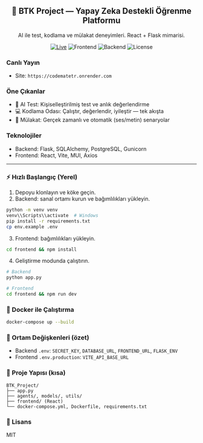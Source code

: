 <div align="center">

<h2>🚀 BTK Project — Yapay Zeka Destekli Öğrenme Platformu</h2>

<p>AI ile test, kodlama ve mülakat deneyimleri. React + Flask mimarisi.</p>

<a href="https://codematetr.onrender.com"><img alt="Live" src="https://img.shields.io/badge/Live-codematetr.onrender.com-22c55e?style=for-the-badge&logo=vercel&logoColor=white"></a>
<img alt="Frontend" src="https://img.shields.io/badge/Frontend-React%20%2B%20Vite-61DAFB?style=for-the-badge&logo=react&logoColor=white">
<img alt="Backend" src="https://img.shields.io/badge/Backend-Flask-000000?style=for-the-badge&logo=flask&logoColor=white">
<img alt="License" src="https://img.shields.io/badge/License-MIT-0ea5e9?style=for-the-badge">

</div>

### Canlı Yayın
- Site: `https://codematetr.onrender.com`

### Öne Çıkanlar
- 🎯 AI Test: Kişiselleştirilmiş test ve anlık değerlendirme
- 💻 Kodlama Odası: Çalıştır, değerlendir, iyileştir — tek akışta
- 🧠 Mülakat: Gerçek zamanlı ve otomatik (ses/metin) senaryolar

### Teknolojiler
- Backend: Flask, SQLAlchemy, PostgreSQL, Gunicorn
- Frontend: React, Vite, MUI, Axios

---

### ⚡ Hızlı Başlangıç (Yerel)
1) Depoyu klonlayın ve köke geçin.
2) Backend: sanal ortamı kurun ve bağımlılıkları yükleyin.
```bash
python -m venv venv
venv\\Scripts\\activate  # Windows
pip install -r requirements.txt
cp env.example .env
```
3) Frontend: bağımlılıkları yükleyin.
```bash
cd frontend && npm install
```
4) Geliştirme modunda çalıştırın.
```bash
# Backend
python app.py

# Frontend
cd frontend && npm run dev
```

### 🐳 Docker ile Çalıştırma
```bash
docker-compose up --build
```

### 🔧 Ortam Değişkenleri (özet)
- Backend `.env`: `SECRET_KEY`, `DATABASE_URL`, `FRONTEND_URL`, `FLASK_ENV`
- Frontend `.env.production`: `VITE_API_BASE_URL`

### 📁 Proje Yapısı (kısa)
```
BTK_Project/
├── app.py
├── agents/, models/, utils/
├── frontend/ (React)
└── docker-compose.yml, Dockerfile, requirements.txt
```

### 📜 Lisans
MIT
